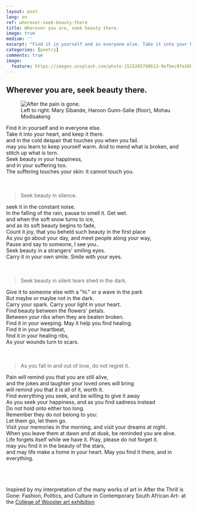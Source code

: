 ```yaml
---
layout: post
lang: en
ref: wherever-seek-beauty-there
title: Wherever you are, seek beauty there.
image: true
medium: ''
excerpt: "Find it in yourself and in everyone else. Take it into your heart, and keep it there and in the cold despair that touches you when you fail, may you learn to keep yourself warm."
categories: [poetry]
comments: true
image:
  feature: https://images.unsplash.com/photo-1515285768613-9efbec9fe26b?ixlib=rb-0.3.5&ixid=eyJhcHBfaWQiOjEyMDd9&s=b9efd859aeca2dfc9e045769c4dab67a&auto=format&fit=crop&w=1050&q=80
---
```


## Wherever you are, seek beauty there.<br>

<figure class="sidebar">
  <img
  	srcset="{{ site.assets }}{{ site.images }}wherever-seek-beauty-there.jpg 2000w,
  	        {{ site.assets }}{{ site.images }}wherever-seek-beauty-there.jpg 1000w,
  	        {{ site.assets }}{{ site.images }}wherever-seek-beauty-there.jpg 500w"
    sizes="(min-width: 769px): 25vw, calc(100vw - 4rem)"
  	src="{{ site.assets }}{{ site.images }}wherever-seek-beauty-there.jpg"
  	alt="After the pain is gone.">
  <figcaption>Left to right: Mary Sibande, Haroon Gunn-Salie (floor), Mohau Modisakeng</figcaption>
</figure>

Find it in yourself and in everyone else.<br>
Take it into your heart, and keep it there.<br>
and in the cold despair that touches you when you fail.<br>
may you learn to keep yourself warm.
And to mend what is broken, and stitch up what is torn.<br>
Seek beauty in your happiness,<br>
and in your suffering too.<br>
The suffering touches your skin: it cannot touch you.<br>
<br>
<br>

>Seek beauty in silence.<br>

seek it in the constant noise.<br>
In the falling of the rain, pause to smell it. Get wet.<br>
and when the soft snow turns to ice,<br>
and as its soft beauty begins to fade,<br>
Count it joy, that you beheld such beauty in the first place<br>
As you go about your day, and meet people along your way,<br>
Pause and say to someone, I see you..<br>
Seek beauty in a strangers' smiling eyes.<br>
Carry it in your own smile. Smile with your eyes.<br>
<br>
<br>
>Seek beauty in silent tears shed in the dark.<br>

Give it to someone else with a "hi." or a wave in the park<br>
But maybe or maybe not in the dark.<br>
Carry your spark. Carry your light in your heart.<br>
Find beauty between the flowers' petals.<br>
Between your ribs when they are beaten broken.<br>
Find it in your weeping. May it help you find healing.<br>
Find it in your heartbeat,<br>
find it in your healing ribs,<br>
As your wounds turn to scars.<br>
<br>
<br>
>As you fall in and out of love, do not regret it.<br>

Pain will remind you that you are still alive,<br>
and the jokes and laughter your loved ones will bring<br>
 will remind you that it is all of it, worth it.<br>
Find everything you seek, and be willing to give it away<br>
As you seek your happiness, and as you find sadness instead<br>
Do not hold onto either too long.<br>
Remember they do not belong to you:<br>
Let them go, let them go.<br>
Visit your memories in the morning,
and visit your dreams at night.<br>
When you leave them at dawn and at dusk, be reminded you are alive.<br>
Life forgets itself while we have it. Pray, please do not forget it.<br>
may you find it in the beauty of the stars,<br>
and may life make a home in your heart.
May you find it there, and in everything.<br>
<br>
<br>
<br>
<br>
Inspired by my interpretation of the many works of art in After the Thrill is Gone: Fashion, Politics, and Culture in Contemporary South African Art- at the [College of Wooster art exhibition](https://www.wooster.edu/arts/museum/exhibit/current/)

